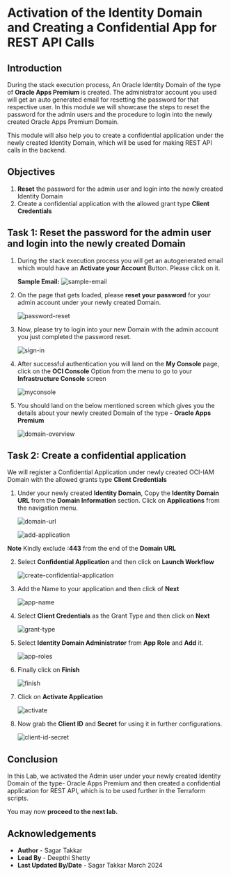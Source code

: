 # Activation of the Identity Domain and Creating a Confidential App for REST API Calls

## Introduction

During the stack execution process, An Oracle Identity Domain of the type of **Oracle Apps Premium** is created. The administrator account you used will get an auto generated email for resetting the password for that respective user. In this module we will showcase the steps to reset the password for the admin users and the procedure to login into the newly created Oracle Apps Premium Domain. 

This module will also help you to create a confidential application under the newly created Identity Domain, which will be used for making REST API calls in the backend.

## Objectives

1.	**Reset** the password for the admin user and login into the newly created Identity Domain
2. 	Create a confidential application with the allowed grant type **Client Credentials**

## Task 1: Reset the password for the admin user and login into the newly created Domain

1. During the stack execution process you will get an autogenerated email which would have an **Activate your Account** Button. Please click on it.
 
	**Sample Email:**  ![sample-email](./images/sample-email.jpg "sample-email")
 
2. On the page that gets loaded, please **reset your password** for your admin account under your newly created Domain.

	![password-reset](./images/password-reset.jpg "password-reset")
	
3. Now, please try to login into your new Domain with the admin account you just completed the password reset.

	![sign-in](./images/sign-in.jpg "sign-in")
	
4. After successful authentication you will land on the **My Console** page, click on the **OCI Console** Option from the menu to go to your **Infrastructure Console** screen

	![myconsole](./images/myconsole.jpg "myconsole")
	
5. You should land on the below mentioned screen which gives you the details about your newly created Domain of the type - **Oracle Apps Premium**

	![domain-overview](./images/domain-overview.jpg "domain-overview")

## Task 2: Create a confidential application 

We will register a Confidential Application under newly created OCI-IAM Domain with the allowed grants type **Client Credentials**

1. Under your newly created **Identity Domain**, Copy the **Identity Domain URL** from the **Domain Information** section. Click on **Applications** from the navigation menu.

	![domain-url](./images/domain-url.jpg "domain-url")

	![add-application](./images/add-application.jpg "add-application")
	
**Note** Kindly exclude **:443** from the end of the **Domain URL**
 
2. Select **Confidential Application** and then click on **Launch Workflow**
 
	![create-confidential-application](./images/create-confidential-application.jpg "create-confidential-application")

3. Add the Name to your application and then click of **Next**

	![app-name](./images/app-name.jpg "app-name")
 
4. Select **Client Credentials** as the Grant Type and then click on **Next**

	![grant-type](./images/grant-type.jpg "grant-type")

5. Select **Identity Domain Administrator** from **App Role** and **Add** it.

	![app-roles](./images/app-roles.jpg "app-roles")

6. Finally click on **Finish** 

	![finish](./images/finish.jpg "finish")

7. Click on **Activate Application**

	![activate](./images/activate.jpg "activate")

8. Now grab the **Client ID** and **Secret** for using it in further configurations.

	![client-id-secret](./images/client-id-secret.jpg "client-id-secret")


## Conclusion

In this Lab, we activated the Admin user under your newly created Identity Domain of the type- Oracle Apps Premium and then created a confidential application for REST API, which is to be used further in the Terraform scripts. 

 You may now **proceed to the next lab.**

## Acknowledgements
* **Author** - Sagar Takkar
* **Lead By** - Deepthi Shetty 
* **Last Updated By/Date** - Sagar Takkar March 2024